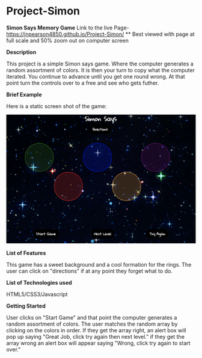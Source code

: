 # Project-Simon
**Simon Says Memory Game**
Link to the live Page- https://jnpearson4850.github.io/Project-Simon/ 
** Best viewed with page at full scale and 50% zoom out on computer screen

**Description**

This project is a simple Simon says game. Where the computer generates a random assortment
of colors. It is then your turn to copy what the computer iterated. You continue to advance until 
you get one round wrong. At that point turn the controls over to a free and see who gets futher. 


**Brief Example**

Here is a static screen shot of the game:

![alt text](https://github.com/jnpearson4850/Project-Simon/blob/master/Screen%20Shot%202018-08-28%20at%2011.32.38%20AM.png)


**List of Features**

This game has a sweet background and a cool formation for the rings. The user can click on "directions" if at any point they forget what to do. 

**List of Technologies used**

HTML5/CSS3/Javascript

**Getting Started**

User clicks on "Start Game" and that point the computer generates a random assortment of colors. The user matches the random array by clicking on the colors in order. If they get the array right, an alert box will pop up saying "Great Job, click try again then next level." if they get the array wrong an alert box will appear saying "Wrong, click try again to start over."

